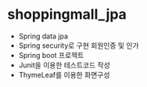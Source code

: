 # shoppingmall_jpa

* Spring data jpa
* Spring security로 구현 회원인증 및 인가
* Spring boot 프로젝트
* Junit을 이용한 테스트코드 작성
* ThymeLeaf를 이용한 화면구성
